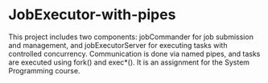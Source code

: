 # JobExecutor-with-pipes
This project includes two components: jobCommander for job submission and management, and jobExecutorServer for executing tasks with controlled concurrency. Communication is done via named pipes, and tasks are executed using fork() and exec*(). It is an assignment for the System Programming course.
